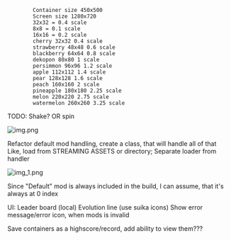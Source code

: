 ﻿            Container size 450x500
            Screen size 1280x720
            32x32 = 0.4 scale
            8x8 = 0.1 scale
            16x16 = 0.2 scale
            cherry 32x32 0.4 scale
            strawberry 48x48 0.6 scale
            blackberry 64x64 0.8 scale
            dekopon 80x80 1 scale
            persimmon 96x96 1.2 scale
            apple 112x112 1.4 scale
            pear 128x128 1.6 scale
            peach 160x160 2 scale
            pineapple 180x180 2.25 scale
            melon 220x220 2.75 scale
            watermelon 260x260 3.25 scale

TODO:
Shake? OR spin

![img.png](img.png)

Refactor default mod handling, create a class, that will handle all of that
Like, load from STREAMING ASSETS or directory; Separate loader from handler

![img_1.png](img_1.png)

Since "Default" mod is always included in the build, I can assume, that it's always at 0 index

UI:
Leader board (local)
Evolution line (use suika icons)
Show error message/error icon, when mods is invalid

Save containers as a highscore/record, add ability to view them???
